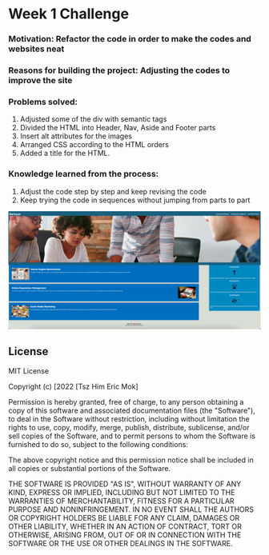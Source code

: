 # Week 1 Challenge
### Motivation: Refactor the code in order to make the codes and websites neat
### Reasons for building the project: Adjusting the codes to improve the site
### Problems solved:
1. Adjusted some of the div with semantic tags
2. Divided the HTML into Header, Nav, Aside and Footer parts
3. Insert alt attributes for the images
4. Arranged CSS according to the HTML orders
5. Added a title for the HTML.
### Knowledge learned from the process:
1. Adjust the code step by step and keep revising the code
2. Keep trying the code in sequences without jumping from parts to part

![alt text](assets/images/screenshot.png)

## License
MIT License

Copyright (c) [2022 [Tsz Him Eric Mok]

Permission is hereby granted, free of charge, to any person obtaining a copy
of this software and associated documentation files (the "Software"), to deal
in the Software without restriction, including without limitation the rights
to use, copy, modify, merge, publish, distribute, sublicense, and/or sell
copies of the Software, and to permit persons to whom the Software is
furnished to do so, subject to the following conditions:

The above copyright notice and this permission notice shall be included in all
copies or substantial portions of the Software.

THE SOFTWARE IS PROVIDED "AS IS", WITHOUT WARRANTY OF ANY KIND, EXPRESS OR
IMPLIED, INCLUDING BUT NOT LIMITED TO THE WARRANTIES OF MERCHANTABILITY,
FITNESS FOR A PARTICULAR PURPOSE AND NONINFRINGEMENT. IN NO EVENT SHALL THE
AUTHORS OR COPYRIGHT HOLDERS BE LIABLE FOR ANY CLAIM, DAMAGES OR OTHER
LIABILITY, WHETHER IN AN ACTION OF CONTRACT, TORT OR OTHERWISE, ARISING FROM,
OUT OF OR IN CONNECTION WITH THE SOFTWARE OR THE USE OR OTHER DEALINGS IN THE
SOFTWARE.

